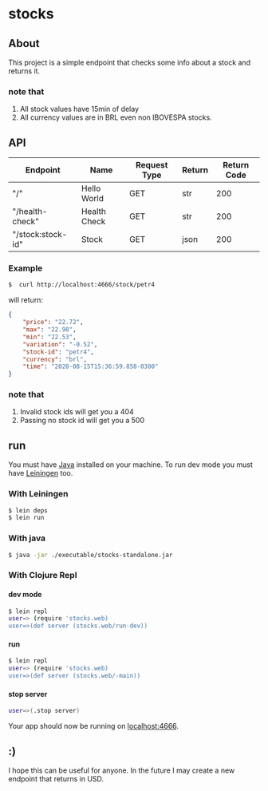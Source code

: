 
# stocks

## About
This project is a simple endpoint that checks some info about a stock and returns it.

### note that
1. All stock values have 15min of delay
2. All currency values are in BRL even non IBOVESPA stocks.

## API

| Endpoint          | Name         | Request Type | Return | Return Code |
|-------------------|--------------|--------------|--------|-------------|
| "/"               | Hello World  | GET          | str    | 200         |
| "/health-check"   | Health Check | GET          | str    | 200         |
| "/stock:stock-id" | Stock        | GET          | json   | 200         |

### Example

```sh
$  curl http://localhost:4666/stock/petr4
```

will return:
```json
{
    "price": "22.72",
    "max": "22.98",
    "min": "22.53",
    "variation": "-0.52",
    "stock-id": "petr4",
    "currency": "brl",
    "time": "2020-08-15T15:36:59.858-0300"
}
```

### note that
1. Invalid stock ids will get you a 404
2. Passing no stock id will get you a 500


## run

You must have [Java](http://www.oracle.com/technetwork/java/javase/downloads/index.html ) installed on your machine. To run dev mode you must have [Leiningen](https://leiningen.org/#install ) too.

### With Leiningen
```sh
$ lein deps
$ lein run
```

### With java
```sh
$ java -jar ./executable/stocks-standalone.jar
```


### With Clojure Repl
#### dev mode
```sh
$ lein repl
user=> (require 'stocks.web)
user=>(def server (stocks.web/run-dev))
```

#### run 
```sh
$ lein repl
user=> (require 'stocks.web)
user=>(def server (stocks.web/-main))
```

#### stop server
```sh
user=>(.stop server)
```

Your app should now be running on [localhost:4666](http://localhost:4666/).

## :)
I hope this can be useful for anyone. 
In the future I may create a new endpoint that returns in USD.
